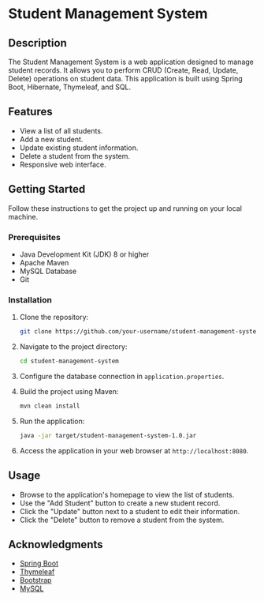 
# Student Management System

## Description

The Student Management System is a web application designed to manage student records. It allows you to perform CRUD (Create, Read, Update, Delete) operations on student data. This application is built using Spring Boot, Hibernate, Thymeleaf, and SQL.

## Features

- View a list of all students.
- Add a new student.
- Update existing student information.
- Delete a student from the system.
- Responsive web interface.

## Getting Started

Follow these instructions to get the project up and running on your local machine.

### Prerequisites

- Java Development Kit (JDK) 8 or higher
- Apache Maven
- MySQL Database
- Git

### Installation

1. Clone the repository:

   ```bash
   git clone https://github.com/your-username/student-management-system.git
   ```

2. Navigate to the project directory:

   ```bash
   cd student-management-system
   ```

3. Configure the database connection in `application.properties`.

4. Build the project using Maven:

   ```bash
   mvn clean install
   ```

5. Run the application:

   ```bash
   java -jar target/student-management-system-1.0.jar
   ```

6. Access the application in your web browser at `http://localhost:8080`.

## Usage

- Browse to the application's homepage to view the list of students.
- Use the "Add Student" button to create a new student record.
- Click the "Update" button next to a student to edit their information.
- Click the "Delete" button to remove a student from the system.


## Acknowledgments

- [Spring Boot](https://spring.io/projects/spring-boot)
- [Thymeleaf](https://www.thymeleaf.org/)
- [Bootstrap](https://getbootstrap.com/)
- [MySQL](https://www.mysql.com/)
```

